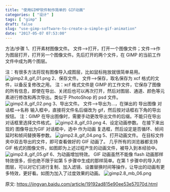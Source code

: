 ```yaml
---
title: "使用GIMP软件制作简单的 GIF动画"
categories: [ "设计" ]
tags: [ "gimp" ]
draft: false
slug: "use-gimp-software-to-create-a-simple-gif-animation"
date: "2017-05-07 07:53:00"
---
```


方法/步骤
1、打开素材图像文件。
文件-->打开，打开一个图像文件；文件-->作为图层打开，打开另一个图像文件。先后打开的两个文件，在 GIMP 的当前工作文件中成为两个图层。


<!--more-->


注：有很多方法将现有图像导入成图层，比如鼠标拖放就很简单易用。
![gimp2.8_gif_01.png][1]
2、保存文件。
文件-->保存，取名保存为 xcf 格式的文件，以备反复修改之用。
注：xcf 格式文件是 GIMP 的工作文件，它保存了图像的所有信息，即使在导出、关闭后也可以再次打开，然后对图层、通道、颜色等元素进行修改和再次导出。类似于 PhotoShop 的 psd 文件。
![gimp2.8_gif_02.png][2]
3、导出文件。
文件-->导出为…，在弹出的 导出图像 对话框-->名称 输入框中，直接将文件名后缀改为 gif，然后按对话框右下角的导出按钮。
注：GIMP 在导出图像时，需要手动更改导出文件的后缀。不能只在导出对话框里选择文件格式。
![gimp2.8_gif_03.png][3]
4、设定动画参数。
在接下来出现的 图像导出为GIF 对话框中，选中 作为动画 复选框，然后设定是否循环、帧间延时和帧间替换等参数。
![gimp2.8_gif_04.png][4]
5、打开动画文件。
在目标文件夹中双击导出的文件，即可查看做好的 GIF 动画了。
几乎所有的浏览器都支持 GIF 格式的图像文件，如图即为上述过程产生的动画文件，被导入到本经验中。
![gimp2.8_gif_05.gif][5]
6、为动画增加特效。
GIF 动画虽然不能像 flash 动画那样特效很多，但也绝不限于如第 5 步骤中生成的那样简单。在第 1 步骤中的导入的图层，可以对它们进行复制、加入滤镜、设置替换时间等操作，让导出的动画有更多特效，更好看。如图为加入了过度效果的动画。
![gimp2.8_mb_06.png][6]

原文: https://jingyan.baidu.com/article/19192ad815e90ee53e57070d.html

  [1]: https://imgs.gnux.cn/usr/uploads/2017/05/3289690067.png
  [2]: https://imgs.gnux.cn/usr/uploads/2017/05/950424624.png
  [3]: https://imgs.gnux.cn/usr/uploads/2017/05/2415307518.png
  [4]: https://imgs.gnux.cn/usr/uploads/2017/05/2084351178.png
  [5]: https://imgs.gnux.cn/usr/uploads/2017/05/2322622908.gif
  [6]: https://imgs.gnux.cn/usr/uploads/2017/05/2661546117.png